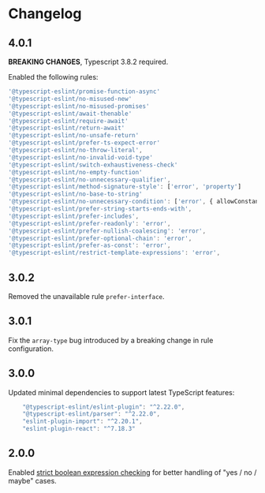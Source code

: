# Changelog

## 4.0.1

**BREAKING CHANGES**, Typescript 3.8.2 required.

Enabled the following rules:

```typescript
'@typescript-eslint/promise-function-async'
'@typescript-eslint/no-misused-new'
'@typescript-eslint/no-misused-promises'
'@typescript-eslint/await-thenable'
'@typescript-eslint/require-await'
'@typescript-eslint/return-await'
'@typescript-eslint/no-unsafe-return'
'@typescript-eslint/prefer-ts-expect-error'
'@typescript-eslint/no-throw-literal',
'@typescript-eslint/no-invalid-void-type'
'@typescript-eslint/switch-exhaustiveness-check'
'@typescript-eslint/no-empty-function'
'@typescript-eslint/no-unnecessary-qualifier',
'@typescript-eslint/method-signature-style': ['error', 'property']
'@typescript-eslint/no-base-to-string'
'@typescript-eslint/no-unnecessary-condition': ['error', { allowConstantLoopConditions: true }]
'@typescript-eslint/prefer-string-starts-ends-with',
'@typescript-eslint/prefer-includes',
'@typescript-eslint/prefer-readonly': 'error',
'@typescript-eslint/prefer-nullish-coalescing': 'error',
'@typescript-eslint/prefer-optional-chain': 'error',
'@typescript-eslint/prefer-as-const': 'error',
'@typescript-eslint/restrict-template-expressions': 'error',
```

## 3.0.2

Removed the unavailable rule `prefer-interface`.

## 3.0.1

Fix the `array-type` bug introduced by a breaking change in rule configuration.

## 3.0.0

Updated minimal dependencies to support latest TypeScript features:

```typescript
    "@typescript-eslint/eslint-plugin": "^2.22.0",
    "@typescript-eslint/parser": "^2.22.0",
    "eslint-plugin-import": "^2.20.1",
    "eslint-plugin-react": "^7.18.3"
```

## 2.0.0

Enabled [strict boolean expression checking](https://github.com/typescript-eslint/typescript-eslint/blob/master/packages/eslint-plugin/docs/rules/strict-boolean-expressions.md) for better handling of "yes / no / maybe" cases.